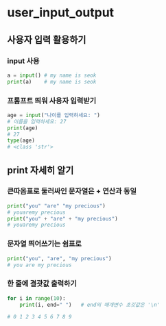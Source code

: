 # user_input_output

## 사용자 입력 활용하기

### input 사용

```python
a = input() # my name is seok
print(a)    # my name is seok
```

### 프롬프트 띄워 사용자 입력받기

```python
age = input("나이를 입력하세요: ")
# 이름을 입력하세요: 27
print(age)
# 27
type(age)
# <class 'str'>
```

## print 자세히 알기

### 큰따옴표로 둘러싸인 문자열은 + 연산과 동일

```python
print("you" "are" "my precious")
# youaremy precious
print("you" + "are" + "my precious")
# youaremy precious
```

### 문자열 띄어쓰기는 쉼표로

```python
print("you", "are", "my precious")
# you are my precious
```

### 한 줄에 결괏값 출력하기

```python
for i in range(10):
    print(i, end=" ")   # end의 매개변수 초깃값은 '\n'

# 0 1 2 3 4 5 6 7 8 9
```